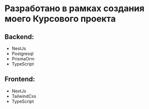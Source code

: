 # Разработано в рамках создания моего Курсового проекта

## Backend:
- NestJs
- Postgresql
- PrismaOrm
- TypeScript

## Frontend: 
- NextJs
- TailwindCss
- TypeScript
